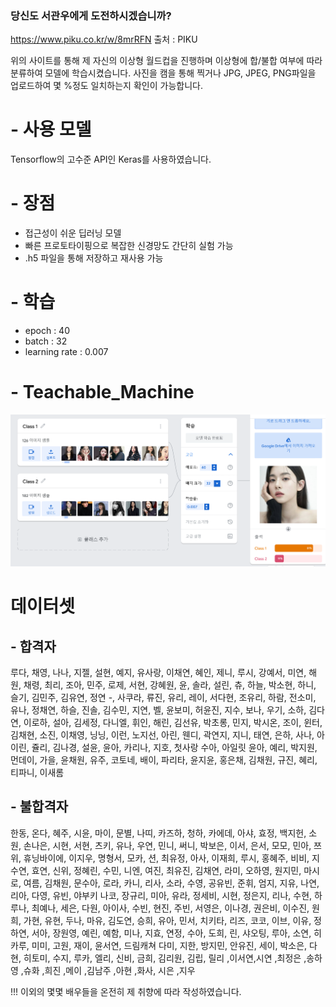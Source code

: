 ### 당신도 서관우에게 도전하시겠습니까?

https://www.piku.co.kr/w/8mrRFN
출처 : PIKU

위의 사이트를 통해 제 자신의 이상형 월드컵을 진행하며 이상형에 합/불합 여부에 따라 분류하여 모델에 학습시켰습니다.
사진을 캠을 통해 찍거나 JPG, JPEG, PNG파일을 업로드하여 몇 %정도 일치하는지 확인이 가능합니다.

# - 사용 모델
Tensorflow의 고수준 API인 Keras를 사용하였습니다.

# - 장점
- 접근성이 쉬운 딥러닝 모델
- 빠른 프로토타이핑으로 복잡한 신경망도 간단히 실험 가능
- .h5 파일을 통해 저장하고 재사용 가능

# - 학습
- epoch : 40
- batch : 32
- learning rate : 0.007

# - Teachable_Machine
![테스트 사진](pic/test.png)

# 데이터셋

## - 합격자
루다, 채영, 나나, 지젤, 설현, 예지, 유사랑, 이채연, 혜인, 제니, 루시, 강예서, 미연, 해원, 채령, 최리, 조아, 민주, 로제, 서현, 강혜원, 윤, 솔라, 설린, 츄, 하늘, 박소현, 하니, 슬기, 김민주, 김유연, 정연 -, 사쿠라, 류진, 유리, 레이, 서다현, 조유리, 하람, 전소미, 유나, 정채연, 하슬, 진솔, 김수민, 지연, 벨, 윤보미, 허윤진, 지수, 보나, 우기, 소하, 김다연, 이로하, 설아, 김세정, 다니엘, 휘인, 해린, 김선유, 박초롱, 민지, 박시온, 조이, 윈터, 김채현, 소진, 이채영, 닝닝, 이런, 노지선, 아린, 웬디, 곽연지, 지니, 태연, 은하, 사나, 아이린, 쥴리, 김나경, 설윤, 윤아, 카리나, 지호, 첫사랑 수아, 아일릿 윤아, 예리, 박지원, 먼데이, 가을, 윤채원, 유주, 코토네, 배이, 파리타, 윤지윤, 홍은채, 김채원, 규진, 혜리, 티파니, 이새롬

## - 불합격자
한동, 온다, 혜주, 시윤, 마이, 문별, 나띠, 카즈하, 청하, 카에데, 아샤, 효정, 백지헌, 소원, 손나은, 시현, 서현, 츠키, 유나, 우연, 민니, 써니, 박보은, 이서, 은서, 모모, 민아, 쯔위, 휴닝바이에, 이지우, 명형서, 모카, 션, 최유정, 아사, 이재희, 루시, 홍혜주, 비비, 지수연, 효연, 신위, 정혜린, 수민, 니엔, 여진, 최유진, 김채연, 라미, 오하영, 원지민, 마시로, 여름, 김채원, 문수아, 로라, 카니, 리사, 소라, 수영, 공유빈, 준휘, 엄지, 지유, 나연, 리아, 다영, 유빈, 야부키 나코, 장규리, 미아, 유라, 정세비, 시현, 정은지, 리나, 수현, 하루나, 최예나, 세은, 다원, 아이사, 수빈, 현진, 주빈, 서영은, 이나경, 권은비, 이수진, 원희, 가현, 유현, 두나, 마유, 김도연, 승희, 유아, 민서, 치키타, 리즈, 코코, 이브, 이유, 정하연, 서아, 장원영, 예린, 예함, 미나, 지효, 연정, 수아, 도희, 린, 샤오팅, 루아, 소연, 히카루, 미미, 고원, 재이, 윤서연, 드림캐쳐 다미, 지한, 방지민, 안유진, 세이, 박소은, 다현, 히토미, 수지, 루카, 엘리, 신비, 금희, 김리원, 김립, 릴리 ,이서연,시연 ,최정은 ,송하영 ,슈화 ,희진 ,메이 ,김남주 ,아현 ,화사, 시은 ,지우

!!! 이외의 몇몇 배우들을 온전히 제 취향에 따라 작성하였습니다.